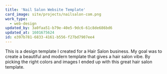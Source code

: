 ```yaml
---
title: 'Nail Salon Website Template'
card_image: site/projects/nailsalon-com.png
work_type:
  - web-design
updated_by: 3a0faa51-b79e-40e5-9dc6-61c8de686bd6
updated_at: 1601675624
id: e397b781-6833-4161-b556-f27bd7907ee4
---
```

This is a design template I created for a Hair Salon business. My goal was to create a beautiful and modern template that gives a hair salon vibe. By picking the right colors and images I ended up with this great hair salon template.